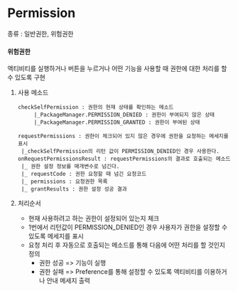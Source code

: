 # Permission

종류 : 일반권한, 위험권한

#### 위험권한

액티비티를 실행하거나 버튼을 누르거나 어떤 기능을 사용할 때 권한에 대한 처리를 할 수 있도록 구현

1. 사용 메소드

   ```
   checkSelfPermission : 권한의 현재 상태를 확인하는 메소드
   		|_PackageManager.PERMISSION_DENIED : 권한이 부여되지 않은 상태
   		|_PackageManager.PERMISSION_GRANTED : 권한이 부여된 상태
   		
   requestPermissions : 권한이 체크되어 있지 않은 경우에 권한을 요청하는 메세지를 표시
   	|_checkSelfPermission의 리턴 값이 PERMISSION_DENIED인 경우 사용한다.
   onRequestPermissionsResult : requestPermissions의 결과로 호출되는 메소드
   	|_ 권한 설정 정보를 매개변수로 넘긴다.
   	|_ requestCode : 권한 요청할 때 넘긴 요청코드
   	|_ permissions : 요청권한 목록
   	|_ grantResults : 권한 설정 성공 결과
   ```

2. 처리순서

   - 현재 사용하려고 하는 권한이 설정되어 있는지 체크
   - 1번에서 리턴값이 PERMISSION_DENIED인 경우 사용자가 권한을 설정할 수 있도록 메세지를 표시
   - 요청 처리 후 자동으로 호출되는 메소드를 통해 다음에 어떤 처리를 할 것인지 정의
     - 권한 성공 => 기능이 실행
     - 권한 실패 => Preference를 통해 설정할 수 있도록 액티비티를 이용하거나 안내 메세지 출력